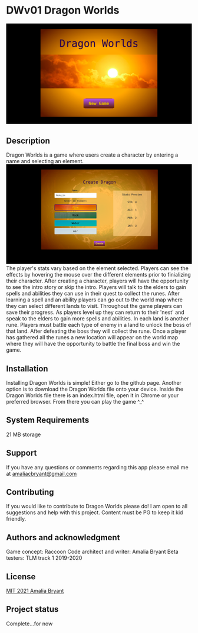 # DWv01 Dragon Worlds

![New Game](assets/screenshotNewGame.png)

## Description

Dragon Worlds is a game where users create a character by entering a name and selecting an element.
![New Game](assets/screenshotCharCreation.png)
The player's stats vary based on the element selected. Players can see the effects by hovering the mouse over the different elements prior to finializing their character. After creating a character, players will have the opportunity to see the intro story or skip the intro. Players will talk to the elders to gain spells and abilities they can use in their quest to collect the runes. After learning a spell and an ability players can go out to the world map where they can select different lands to visit. Throughout the game players can save their progress. As players level up they can return to their 'nest' and speak to the elders to gain more spells and abilities. In each land is another rune. Players must battle each type of enemy in a land to unlock the boss of that land. After defeating the boss they will collect the rune. Once a player has gathered all the runes a new location will appear on the world map where they will have the opportunity to battle the final boss and win the game.

## Installation

Installing Dragon Worlds is simple! Either go to the github page. Another option is to download the Dragon Worlds file onto your device. Inside the Dragon Worlds file there is an index.html file, open it in Chrome or your preferred browser. From there you can play the game ^\_^

## System Requirements

21 MB storage

## Support

If you have any questions or comments regarding this app please email me at amaliacbryant@gmail.com

## Contributing

If you would like to contribute to Dragon Worlds please do! I am open to all suggestions and help with this project. Content must be PG to keep it kid friendly.

## Authors and acknowledgment

Game concept: Raccoon
Code architect and writer: Amalia Bryant
Beta testers: TLM track 1 2019-2020

## License

[MIT 2021 Amalia Bryant](https://choosealicense.com/licenses/mit/)

## Project status

Complete...for now
